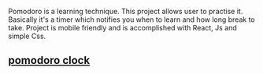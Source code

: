 Pomodoro is a learning technique. This project allows user to practise it. Basically it's a timer which notifies you when to learn and how long break to take. Project is mobile friendly and is accomplished with React, Js and simple Css.
## [pomodoro clock](https://kvirike.github.io/pomodoro-clock)
